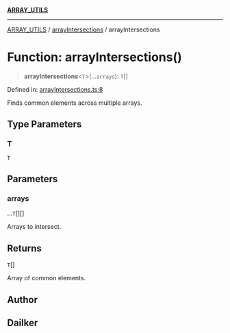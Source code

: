 [**ARRAY_UTILS**](../../README.md)

***

[ARRAY_UTILS](../../README.md) / [arrayIntersections](../README.md) / arrayIntersections

# Function: arrayIntersections()

> **arrayIntersections**\<`T`\>(...`arrays`): `T`[]

Defined in: [arrayIntersections.ts:8](https://github.com/dailker/everyutil/blob/0531b9744e97cf76b2fb0fb9c6a72c61ec9e2b23/src/array/arrayIntersections.ts#L8)

Finds common elements across multiple arrays.

## Type Parameters

### T

`T`

## Parameters

### arrays

...`T`[][]

Arrays to intersect.

## Returns

`T`[]

Array of common elements.

## Author

## Dailker

